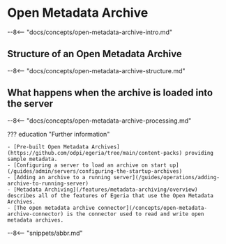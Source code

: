 <!-- SPDX-License-Identifier: CC-BY-4.0 -->
<!-- Copyright Contributors to the Egeria project. -->

# Open Metadata Archive

--8<-- "docs/concepts/open-metadata-archive-intro.md"

## Structure of an Open Metadata Archive

--8<-- "docs/concepts/open-metadata-archive-structure.md"

## What happens when the archive is loaded into the server

--8<-- "docs/concepts/open-metadata-archive-processing.md"

??? education "Further information"

    - [Pre-built Open Metadata Archives](https://github.com/odpi/egeria/tree/main/content-packs) providing sample metadata.
    - [Configuring a server to load an archive on start up](/guides/admin/servers/configuring-the-startup-archives)
    - [Adding an archive to a running server](/guides/operations/adding-archive-to-running-server)
    - [Metadata Archiving](/features/metadata-archiving/overview) describes all of the features of Egeria that use the Open Metadata Archives.
    - [The open metadata archive connector](/concepts/open-metadata-archive-connector) is the connector used to read and write open metadata archives.

--8<-- "snippets/abbr.md"
